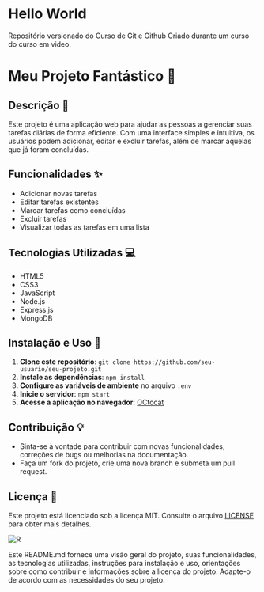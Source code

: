 # Hello World
 Repositório versionado do Curso de Git e Github
 Criado durante um curso do curso em video.
# Meu Projeto Fantástico 🌟

## Descrição 📝
Este projeto é uma aplicação web para ajudar as pessoas a gerenciar suas tarefas diárias de forma eficiente. Com uma interface simples e intuitiva, os usuários podem adicionar, editar e excluir tarefas, além de marcar aquelas que já foram concluídas.

## Funcionalidades ✨
- Adicionar novas tarefas
- Editar tarefas existentes
- Marcar tarefas como concluídas
- Excluir tarefas
- Visualizar todas as tarefas em uma lista

## Tecnologias Utilizadas 💻
- HTML5
- CSS3
- JavaScript
- Node.js
- Express.js
- MongoDB

## Instalação e Uso 🚀
1. **Clone este repositório**: `git clone https://github.com/seu-usuario/seu-projeto.git`
2. **Instale as dependências**: `npm install`
3. **Configure as variáveis de ambiente** no arquivo `.env`
4. **Inicie o servidor**: `npm start`
5. **Acesse a aplicação no navegador**: [OCtocat](http://localhost:3000)

## Contribuição 💡
- Sinta-se à vontade para contribuir com novas funcionalidades, correções de bugs ou melhorias na documentação.
- Faça um fork do projeto, crie uma nova branch e submeta um pull request.

## Licença 📄
Este projeto está licenciado sob a licença MIT. Consulte o arquivo [LICENSE](LICENSE) para obter mais detalhes.

![R](https://github.com/danielsouza02/Hello-World/assets/149329585/59dac59e-dd15-46a4-b33f-8795fcc7c70e)

Este README.md fornece uma visão geral do projeto, suas funcionalidades, as tecnologias utilizadas, instruções para instalação e uso, orientações sobre como contribuir e informações sobre a licença do projeto. Adapte-o de acordo com as necessidades do seu projeto.
